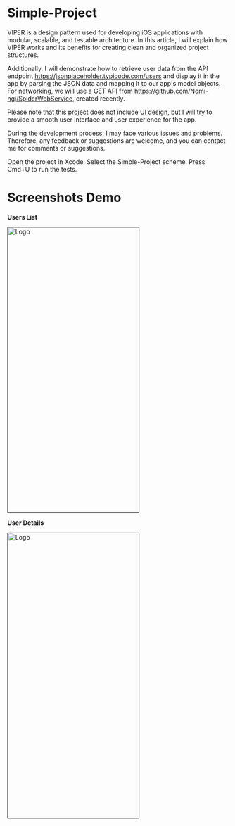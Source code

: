 # Simple-Project
VIPER is a design pattern used for developing iOS applications with modular, scalable, and testable architecture. In this article, I will explain how VIPER works and its benefits for creating clean and organized project structures.

Additionally, I will demonstrate how to retrieve user data from the API endpoint https://jsonplaceholder.typicode.com/users and display it in the app by parsing the JSON data and mapping it to our app's model objects. For networking, we will use a GET API from https://github.com/Nomi-ngj/SpiderWebService, created recently.

Please note that this project does not include UI design, but I will try to provide a smooth user interface and user experience for the app.

During the development process, I may face various issues and problems. Therefore, any feedback or suggestions are welcome, and you can contact me for comments or suggestions.

Open the project in Xcode.
Select the Simple-Project scheme.
Press Cmd+U to run the tests.

# Screenshots Demo

**Users List**

  <a href="">
        <img src="https://user-images.githubusercontent.com/17121200/235467258-d297d66f-ba9b-40cf-8f94-fa38f68d35c8.png" alt="Logo" width="300" height="650">
  </a>


**User Details**

  <a href="">
        <img src="https://user-images.githubusercontent.com/17121200/235467657-2c2d5a18-1bc3-4cf4-877e-fe4f6245640b.png" alt="Logo" width="300" height="650">
  </a>
